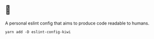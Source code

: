 # 🥝

A personal eslint config that aims to produce code readable to humans.

`yarn add -D eslint-config-kiwi`
